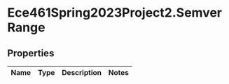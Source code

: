 # Ece461Spring2023Project2.SemverRange

## Properties
Name | Type | Description | Notes
------------ | ------------- | ------------- | -------------
